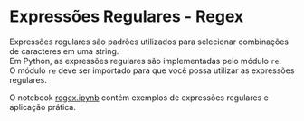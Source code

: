 # Expressões Regulares - Regex
Expressões regulares são padrões utilizados para selecionar combinações de caracteres em uma string.  
Em Python, as expressões regulares são implementadas pelo módulo `re`.  
O módulo `re` deve ser importado para que você possa utilizar as expressões regulares.  
  
O notebook [regex.ipynb](regex.ipynb) contém exemplos de expressões regulares e aplicação prática.
